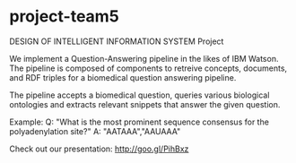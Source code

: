 project-team5
=============

DESIGN OF INTELLIGENT INFORMATION SYSTEM Project


We implement a Question-Answering pipeline in the likes of IBM Watson. The pipeline is composed of components to retreive concepts, documents, and RDF triples for a biomedical question answering pipeline.

The pipeline accepts a biomedical question, queries various biological ontologies and extracts relevant snippets that answer the given question.

Example:
Q: "What is the most prominent sequence consensus for the polyadenylation site?"
A: "AATAAA","AAUAAA"

Check out our presentation: http://goo.gl/PihBxz
